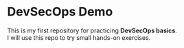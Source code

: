 # DevSecOps Demo

This is my first repository for practicing **DevSecOps basics**.  
I will use this repo to try small hands-on exercises.
